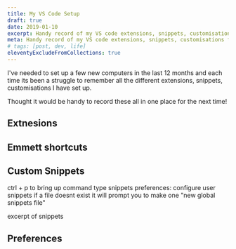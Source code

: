 ```yaml
---
title: My VS Code Setup
draft: true
date: 2019-01-10
excerpt: Handy record of my VS code extensions, snippets, customisations for when I set up new workstations.
meta: Handy record of my VS code extensions, snippets, customisations for when I set up new workstations.
# tags: [post, dev, life]
eleventyExcludeFromCollections: true
---
```


I've needed to set up a few new computers in the last 12 months and each time its been a struggle to remember all the different extensions, snippets, customisations I have set up.

Thought it would be handy to record these all in one place for the next time!

## Extnesions

## Emmett shortcuts

## Custom Snippets

ctrl + p to bring up command
type snippets
preferences: configure user snippets
if a file doesnt exist it will prompt you to make one "new global snippets file"

excerpt of snippets

## Preferences
